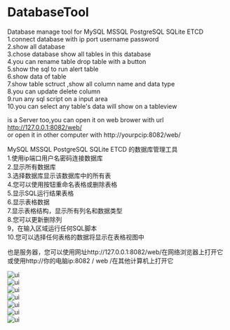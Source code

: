 # DatabaseTool
Database manage tool for MySQL MSSQL PostgreSQL  SQLite  ETCD 
1.connect database with ip port username password  
2.show all database   
3.chose database show all tables in this database  
4.you can rename table drop table with a button   
5.show the sql to run alert table  
6.show data of table  
7.show table sctruct ,show all column name and data type   
8.you can update delete column   
9.run any sql script on a input area   
10.you can select any table's data will show on a tableview  
  
is a Server too,you can open it on web brower with url http://127.0.0.1:8082/web/  
or open it in other computer with  http://yourpcip:8082/web/  


MySQL MSSQL PostgreSQL  SQLite  ETCD  的数据库管理工具  
1.使用ip端口用户名密码连接数据库  
2.显示所有数据库  
3.选择数据库显示该数据库中的所有表  
4.您可以使用按钮重命名表格或删除表格  
5.显示SQL运行结果表格  
6.显示表格数据  
7.显示表格结构，显示所有列名和数据类型  
8.您可以更新删除列  
9，在输入区域运行任何SQL脚本  
10.您可以选择任何表格的数据将显示在表格视图中  
  
也是服务器，您可以使用网址http://127.0.0.1:8082/web/在网络浏览器上打开它  
或使用http://你的电脑ip:8082 / web /在其他计算机上打开它  


![ui](https://github.com/zzxap/DatabaseTool/blob/master/images/1.png)  
![ui](https://github.com/zzxap/DatabaseTool/blob/master/images/2.png)  
![ui](https://github.com/zzxap/DatabaseTool/blob/master/images/3.png)  
![ui](https://github.com/zzxap/DatabaseTool/blob/master/images/4.png)  
![ui](https://github.com/zzxap/DatabaseTool/blob/master/images/5.png)  
![ui](https://github.com/zzxap/DatabaseTool/blob/master/images/6.png)  
![ui](https://github.com/zzxap/DatabaseTool/blob/master/images/7.png)  

